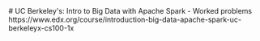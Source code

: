 <snippet>
  <content>
# UC Berkeley's: Intro to Big Data with Apache Spark - Worked problems
https://www.edx.org/course/introduction-big-data-apache-spark-uc-berkeleyx-cs100-1x
</content>
  <tabTrigger></tabTrigger>
</snippet>